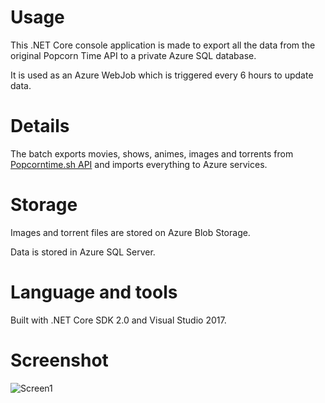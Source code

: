 # Usage

This .NET Core console application is made to export all the data from the original Popcorn Time API to a private Azure SQL database.

It is used as an Azure WebJob which is triggered every 6 hours to update data.

# Details

The batch exports movies, shows, animes, images and torrents from [Popcorntime.sh API](https://github.com/popcorn-official/popcorn-api) and imports everything to Azure services.

# Storage

Images and torrent files are stored on Azure Blob Storage.

Data is stored in Azure SQL Server.

# Language and tools

Built with .NET Core SDK 2.0 and Visual Studio 2017.

# Screenshot

![Screen1](https://github.com/bbougot/PopcornExport/blob/master/Screenshots/Capture.jpg)
